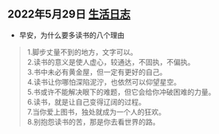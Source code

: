 ## 2022年5月29日  [生活日志](../life.md)
- 早安，为什么要多读书的八个理由
>1.脚步丈量不到的地方，文字可以。  
  2.读书的意义是使人虚心，较通达，不固执，不偏执。  
  3.书中未必有黄金屋，但一定有更好的自己。  
  4.读书让你哪怕深陷泥泞，也依然可以仰望星空。  
  5.书或许不能解决眼下的难题，但它会给你冲破困难的力量。  
  6.读书，就是让自己变得辽阔的过程。  
  7.当你爱上图书，独处就成为一个人的狂欢。  
  8.别抱怨读书的苦，那是你去看世界的路。
>  